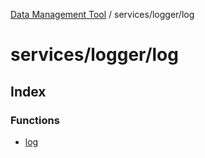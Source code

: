 [Data Management Tool](../../../index.md) / services/logger/log

# services/logger/log

## Index

### Functions

- [log](functions/log.md)
